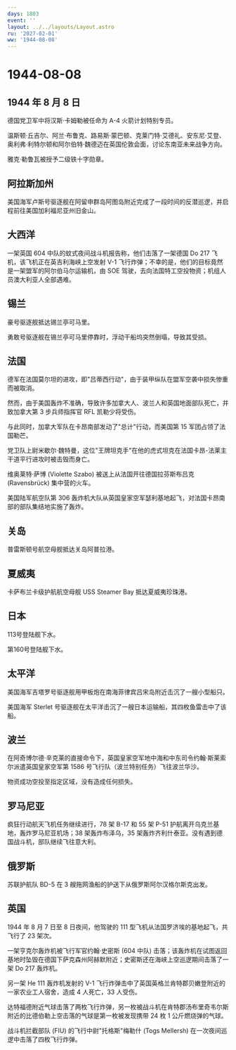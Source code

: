 ```yaml
---
days: 1803
event: ''
layout: ../../layouts/Layout.astro
ru: '2027-02-01'
ww: '1944-08-08'
---
```


# 1944-08-08

## 1944 年 8 月 8 日

德国党卫军中将汉斯·卡姆勒被任命为 A-4 火箭计划特别专员。

温斯顿·丘吉尔、阿兰·布鲁克、路易斯·蒙巴顿、克莱门特·艾德礼、安东尼·艾登、奥利弗·利特尔顿和阿尔伯特·魏德迈在英国伦敦会面，讨论东南亚未来战争方向。

雅克·勒鲁瓦被授予二级铁十字勋章。

## 阿拉斯加州

美国海军卢斯号驱逐舰在阿留申群岛阿图岛附近完成了一段时间的反潜巡逻，并启程前往美国加利福尼亚州旧金山。

## 大西洋

一架英国 604 中队的蚊式夜间战斗机报告称，他们击落了一架德国 Do 217
飞机，该飞机正在英吉利海峡上空发射 V-1
飞行炸弹；不幸的是，他们的目标竟然是一架盟军的阿尔伯马尔运输机，由 SOE
驾驶，去向法国特工空投物资；机组人员澳大利亚人全部遇难。

## 锡兰

豪号驱逐舰抵达锡兰亭可马里。

勇敢号驱逐舰在锡兰亭可马里停靠时，浮动干船坞突然倒塌，导致其受损。

## 法国

德军在法国莫尔坦的进攻，即"吕蒂西行动"，由于装甲纵队在盟军空袭中损失惨重而被取消。

然而，由于美国轰炸不准确，导致许多加拿大人、波兰人和英国地面部队死亡，并致加拿大第
3 步兵师指挥官 RFL 凯勒少将受伤。

与此同时，加拿大军队在卡昂南部发动了"总计"行动，而美国第 15
军团占领了法国勒芒。

党卫队上尉米歇尔·魏特曼，这位"王牌坦克手"在他的虎式坦克在法国卡昂-法莱主干道平行进攻时被击毁而身亡。

维奥莱特·萨博 (Violette Szabo) 被送上从法国开往德国拉芬斯布吕克
(Ravensbrück) 集中营的火车。

美国陆军航空队第 306
轰炸机大队从英国皇家空军瑟利基地起飞，对法国卡昂南部的部队集结地实施了轰炸。

## 关岛

普雷斯顿号航空母舰抵达关岛阿普拉港。

## 夏威夷

卡萨布兰卡级护航航空母舰 USS Steamer Bay 抵达夏威夷珍珠港。

## 日本

113号登陆舰下水。

第160号登陆舰下水。

## 太平洋

美国海军吉塔罗号驱逐舰用甲板炮在南海菲律宾吕宋岛附近击沉了一艘小型船只。

美国海军 Sterlet
号驱逐舰在太平洋击沉了一艘日本运输船，其四枚鱼雷击中了该船。

## 波兰

在阿奇博尔德·辛克莱的直接命令下，英国皇家空军地中海和中东司令约翰·斯莱索尔派遣英国皇家空军第
1586 号飞行队（波兰特别任务）飞往波兰华沙。

物资成功空投至指定区域，没有造成任何损失。

## 罗马尼亚

疯狂行动航天飞机任务继续进行，78 架 B-17 和 55 架 P-51
护航离开乌克兰基地，轰炸罗马尼亚机场；38 架轰炸布泽乌，35
架轰炸齐利什泰亚。没有遇到德国战斗机，部队继续飞往意大利。

## 俄罗斯

苏联护航队 BD-5 在 3 艘拖网渔船的护送下从俄罗斯阿尔汉格尔斯克出发。

## 英国

1944 年 8 月 7 日至 8 日夜间，他驾驶的 111
型飞机从法国罗济埃的基地起飞，共飞行了 23 架次。

一架亨克尔轰炸机被飞行军官约翰·史密斯 (604 中队)
击落；该轰炸机在试图返回基地时坠毁在德国下萨克森州阿赫默附近；史密斯还在海峡上空巡逻期间击落了一架
Do 217 轰炸机。

另一架 He 111 轰炸机发射的 V-1
飞行炸弹击中了英国英格兰肯特郡贝嫩登附近的一家农业工人宿舍，造成 4
人死亡，33 人受伤。

达特福德附近气球击落了两枚飞行炸弹，另一枚被战斗机在肯特郡汤布里奇韦尔斯附近的比德伯勒上空击落的气球是第一枚被发现携带
24 枚 1 公斤燃烧弹的气球。

战斗机拦截部队 (FIU) 的飞行中尉"托格斯"梅勒什 (Togs Mellersh)
在一次夜间巡逻中击落了四枚飞行炸弹。